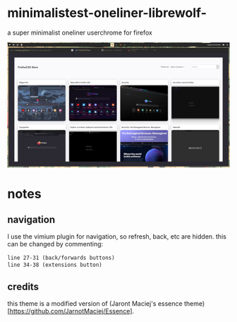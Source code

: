 # minimalistest-oneliner-librewolf-
a super minimalist oneliner userchrome for firefox

![screenshot of the theme](./res/screenshot.png "screenshot")

# notes
## navigation
I use the vimium plugin for navigation, so refresh, back, etc are hidden. this can be changed by commenting:
```
line 27-31 (back/forwards buttons)
line 34-38 (extensions button)
```

## credits
this theme is a modified version of (Jaront Maciej's essence theme)[https://github.com/JarnotMaciej/Essence].

